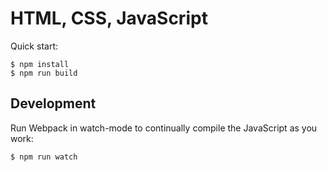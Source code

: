 # HTML, CSS, JavaScript

Quick start:

```
$ npm install
$ npm run build
````

## Development

Run Webpack in watch-mode to continually compile the JavaScript as you work:

```
$ npm run watch
```
